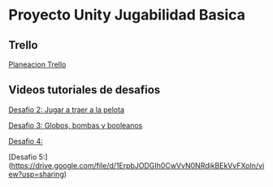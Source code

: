 # Proyecto Unity Jugabilidad Basica

## Trello
[Planeacion Trello](https://trello.com/invite/b/XawGBlxt/ATTI6dd354a75d08ca98282628b8376e87759D4111E1/instrumento-u2)

## Videos tutoriales de desafios

[Desafio 2: Jugar a traer a la pelota](https://drive.google.com/file/d/1zZGZBFHplL8pT9RpFddis-WqeDmrw9im/view?usp=sharing)

[Desafio 3: Globos, bombas y booleanos](https://drive.google.com/file/d/1rtVAdhCTm_3dXiraGBUg6kaCU784X6Gp/view?usp=sharing)

[Desafio 4:](https://drive.google.com/file/d/1Q7_UheyN6N7eNulolWGmeZP-h8hTt1Q1/view?usp=sharing)

[Desafio 5:] (https://drive.google.com/file/d/1ErpbJODGIh0CwVvN0NRdjkBEkVvFXoIn/view?usp=sharing)


